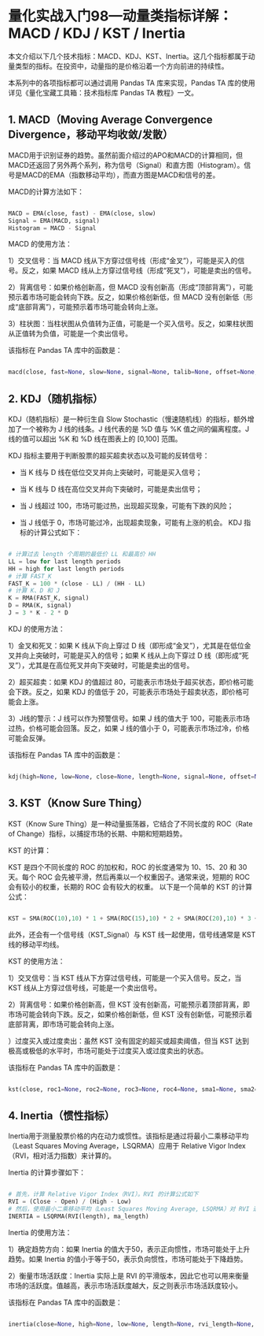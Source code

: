 # 量化实战入门98—动量类指标详解：MACD / KDJ / KST / Inertia

本文介绍以下几个技术指标：MACD、KDJ、KST、Inertia。这几个指标都属于动量类型的指标。在投资中，动量指的是价格沿着一个方向前进的持续性。

本系列中的各项指标都可以通过调用 Pandas TA 库来实现，Pandas TA 库的使用详见《量化宝藏工具箱：技术指标库 Pandas TA 教程》一文。
## 1. MACD（Moving Average Convergence Divergence，移动平均收敛/发散）
MACD用于识别证券的趋势。虽然前面介绍过的APO和MACD的计算相同，但MACD还返回了另外两个系列，称为信号（Signal）和直方图（Histogram）。信号是MACD的EMA（指数移动平均），而直方图是MACD和信号的差。

MACD的计算方法如下：

```python 

MACD = EMA(close, fast) - EMA(close, slow)
Signal = EMA(MACD, signal)
Histogram = MACD - Signal

```

MACD 的使用方法：

1）交叉信号：当 MACD 线从下方穿过信号线（形成“金叉”），可能是买入的信号。反之，如果 MACD 线从上方穿过信号线（形成“死叉”），可能是卖出的信号。

2）背离信号：如果价格创新高，但 MACD 没有创新高（形成“顶部背离”），可能预示着市场可能会转向下跌。反之，如果价格创新低，但 MACD 没有创新低（形成“底部背离”），可能预示着市场可能会转向上涨。

3）柱状图：当柱状图从负值转为正值，可能是一个买入信号。反之，如果柱状图从正值转为负值，可能是一个卖出信号。

该指标在 Pandas TA 库中的函数是：

```python 

macd(close, fast=None, slow=None, signal=None, talib=None, offset=None, **kwargs)

```

## 2. KDJ（随机指标）
KDJ（随机指标）是一种衍生自 Slow Stochastic（慢速随机线）的指标，额外增加了一个被称为 J 线的线条。J 线代表的是 %D 值与 %K 值之间的偏离程度。J 线的值可以超出 %K 和 %D 线在图表上的 [0,100] 范围。

KDJ 指标主要用于判断股票的超买超卖状态以及可能的反转信号：

- 当 K 线与 D 线在低位交叉并向上突破时，可能是买入信号；

- 当 K 线与 D 线在高位交叉并向下突破时，可能是卖出信号；

- 当 J 线超过 100，市场可能过热，出现超买现象，可能有下跌的风险；

- 当 J 线低于 0，市场可能过冷，出现超卖现象，可能有上涨的机会。
KDJ 指标的计算公式如下：

```python 

# 计算过去 length 个周期的最低价 LL 和最高价 HH
LL = low for last length periods
HH = high for last length periods
# 计算 FAST_K
FAST_K = 100 * (close - LL) / (HH - LL)
# 计算 K、D 和 J
K = RMA(FAST_K, signal)
D = RMA(K, signal)
J = 3 * K - 2 * D

```

KDJ 的使用方法：

1）金叉和死叉：如果 K 线从下向上穿过 D 线（即形成“金叉”），尤其是在低位金叉并向上突破时，可能是买入的信号；如果 K 线从上向下穿过 D 线（即形成“死叉”），尤其是在高位死叉并向下突破时，可能是卖出的信号。

2）超买超卖：如果 KDJ 的值超过 80，可能表示市场处于超买状态，即价格可能会下跌。反之，如果 KDJ 的值低于 20，可能表示市场处于超卖状态，即价格可能会上涨。

3）J线的警示：J 线可以作为预警信号。如果 J 线的值大于 100，可能表示市场过热，价格可能会回落。反之，如果 J 线的值小于 0，可能表示市场过冷，价格可能会反弹。

该指标在 Pandas TA 库中的函数是：

```python 

kdj(high=None, low=None, close=None, length=None, signal=None, offset=None, **kwargs)

```

## 3. KST（Know Sure Thing）
KST（Know Sure Thing）是一种动量振荡器，它结合了不同长度的 ROC（Rate of Change）指标，以捕捉市场的长期、中期和短期趋势。

KST 的计算：

KST 是四个不同长度的 ROC 的加权和，ROC 的长度通常为 10、15、20 和 30 天。每个 ROC 会先被平滑，然后再乘以一个权重因子。通常来说，短期的 ROC 会有较小的权重，长期的 ROC 会有较大的权重。
以下是一个简单的 KST 的计算公式：

```python 

KST = SMA(ROC(10),10) * 1 + SMA(ROC(15),10) * 2 + SMA(ROC(20),10) * 3 + SMA(ROC(30),15) * 4

```

此外，还会有一个信号线（KST_Signal）与 KST 线一起使用，信号线通常是 KST 线的移动平均线。

KST 的使用方法：

1）交叉信号：当 KST 线从下方穿过信号线，可能是一个买入信号。反之，当 KST 线从上方穿过信号线，可能是一个卖出信号。

2）背离信号：如果价格创新高，但 KST 没有创新高，可能预示着顶部背离，即市场可能会转向下跌。反之，如果价格创新低，但 KST 没有创新低，可能预示着底部背离，即市场可能会转向上涨。

）过度买入或过度卖出：虽然 KST 没有固定的超买或超卖阈值，但当 KST 达到极高或极低的水平时，市场可能处于过度买入或过度卖出的状态。

该指标在 Pandas TA 库中的函数是：

```python 

kst(close, roc1=None, roc2=None, roc3=None, roc4=None, sma1=None, sma2=None, sma3=None, sma4=None, signal=None, drift=None, offset=None, **kwargs)

```

## 4. Inertia（惯性指标）
Inertia用于测量股票价格的内在动力或惯性。该指标是通过将最小二乘移动平均（Least Squares Moving Average，LSQRMA）应用于 Relative Vigor Index（RVI，相对活力指数）来计算的。

Inertia 的计算步骤如下：

```python 

# 首先，计算 Relative Vigor Index（RVI）。RVI 的计算公式如下
RVI = (Close - Open) / (High - Low)
# 然后，使用最小二乘移动平均（Least Squares Moving Average, LSQRMA）对 RVI 进行平滑处理，得到 Inertia。
INERTIA = LSQRMA(RVI(length), ma_length)

```

Inertia 的使用方法：

1）确定趋势方向：如果 Inertia 的值大于50，表示正向惯性，市场可能处于上升趋势。如果 Inertia 的值小于等于50，表示负向惯性，市场可能处于下降趋势。

2）衡量市场活跃度：Inertia 实际上是 RVI 的平滑版本，因此它也可以用来衡量市场的活跃度。值越高，表示市场活跃度越大，反之则表示市场活跃度较小。

该指标在 Pandas TA 库中的函数是：

```python 

inertia(close=None, high=None, low=None, length=None, rvi_length=None, scalar=None, refined=None, thirds=None, mamode=None, drift=None, offset=None, **kwargs)

```
